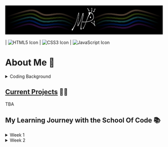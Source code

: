 ![My profile banner, which is a simplified black and white peacock with gold, green, teal, blue, and purple ribbons flanking it.](MyBanner.png)


| <img src="https://cdn.jsdelivr.net/gh/devicons/devicon@latest/icons/html5/html5-original.svg" alt="HTML5 Icon" display=inline width="40" height="40"/>
| <img src="https://cdn.jsdelivr.net/gh/devicons/devicon@latest/icons/css3/css3-original.svg" alt="CSS3 Icon" display=inline width="40" height="40"/>
| <img src="https://cdn.jsdelivr.net/gh/devicons/devicon@latest/icons/javascript/javascript-original.svg" alt="JavaScript Icon" display=inline width="40" height="40"/>

# **About Me** 🦚

<details>

<summary> Coding Background </summary>

<br>
  
I began my journey into coding in April 2024, where I started learning Python to make video games. Using mainly Enki, Mimo, and Sololearn, I spent a couple of hours a day learning about Python, getting my first exposure to primitive and complex data types, mutables and immutables, "for" and "while" loops, and the general control flow of code. Beyond my declining work as a transcriptionist, I finally had some solid structure back in my life, but it still felt like I was going through the motions; I internalised what I was reading and typing, but I didn't have a way to gauge the effectiveness of my self-learning, or know what path to go down. My attention shifted away from my pipedream of making my own, commercially-successful, award-winning unicorn of a video game, and instead towards a more feasible, sustainable route towards becoming a web developer or software engineer.

Of course, I had lots of questions for myself:

* _"Am I more suited to be a back-end developer? Front-end?_
* _Can I hack it as a full-stack developer?_
* _What are my strengths and weaknesses as a programmer, and what holes are there in my application of best practices, design, and theory?_
* _How do I approach searching for work within this field without a degree?_
* _How can I prepare myself for interviews?"_

I knew I needed some sort of formal environment to guide me in the right direction, so I googled "free remote coding bootcamps UK", and found the [School Of Code](https://www.schoolofcode.co.uk/). To keep myself accountable, I've kept both a diary and a substantial folder of revision notes, which has instilled a habit and love for documentation. I was also barely eligible for the [Click Start](https://instituteofcoding.org/campaign/click-start/) programme, which allowed me to achieve 20+ soft skills and tech-based certifications from Coursera, and it reaffirmed my decision to try and start a career in software development, or anything else involving creative solutions or interactive entertainment through programming.

I would say that a major reason I applied to a bootcamp rather than solely continuing my self-learning is that I wanted to challenge and enrich my character. I could spend another year or two learning to code by myself, and I might even become very proficient... yet I would have no clue about how to work effectively with others without stepping on a lot of toes, which I've come to learn is an especially important skill. I gather that tech companies want problem-solvers, logisticians, innovators, mediators, and team players more so than juniors who can code in dozens of languages and frameworks, especially in the current climate of AI-assisted solutions.
</details>





## <u>Current Projects</u> 👨‍💻

TBA





## **My Learning Journey with the School Of Code** 📚 ##

<details><summary>Week 1</summary>
  
### *Day 1* ### 

I had a great time getting to know my two team members for this week, as well as gaining an overview of what the bootcamp will entail. I knew it when I applied, but the focus on a growth mindset and group programming for the curriculum seems like the perfect way for me to develop myself not only as a programmer, but as a person. It'll be a long 16 weeks, but I truly believe this bootcamp will change my life for the better.

### *Day 2* ### 

Another productive day at the bootcamp; more reinforcement of the values of a growth mindset and the Imposter Syndrome, headed by guest speaker Ira Rainey from Microsoft. Hearing his story is especially inspiring to me, as it provides me with that hopeful optimism that I can attain a role in tech without having to pursue a degree. We also touched upon GANs, or "Generative Adversarial Networks", with the concept of a Discriminator evaluating and feeding the Generator being an interesting case of recursion. Gandalf AI was our challenge today, and I'm happy to say I reached Level 7, but in turn that's given me questions about the security of AI; it's entirely possible to brute force a decent model with prompts, allowing for private data to become exposed if it's tied to personal AI agents instead of a more generalised model.

### *Day 3* ### 

Lots of valuable learning around branching in GitHub, which is a skill I've neglected; I'm too used to going solo, so it was a welcome challenge. We also applied the AGILE methodology in completely new groups. Notably, I've had a stark change in my behaviour and mindset; I'm becoming more confident, speaking up, and involving myself instead of staying silent. A great example of this was that even after the briefest of introductions with my AGILE team, I was able to adapt and apply myself to our challenge without any mental blocks. It was certainly an intensive learning session, with it being our first 9-to-5 session, but I'm already seeing results.

### *Day 4* ### 

---

### *Day 4* ### 

---

### *Day 5* ### 

---

</details>

<details><summary>Week 2</summary>
  
### *Day 1* ### 

---

### *Day 2* ### 

---

### *Day 3* ### 

---

### *Day 4* ### 

---

### *Day 5* ### 

---

</details>
